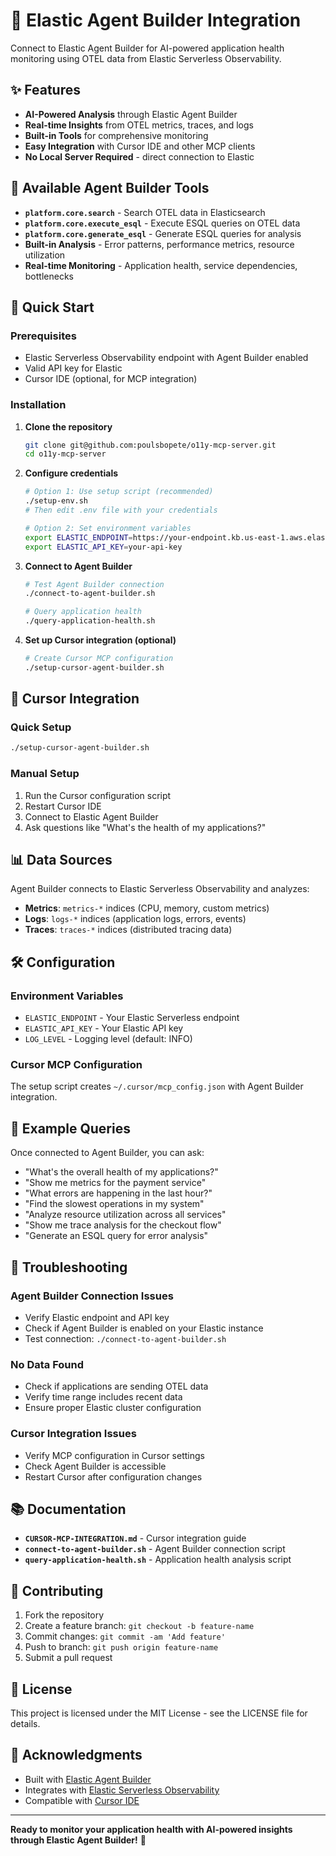 # 🤖 Elastic Agent Builder Integration

Connect to Elastic Agent Builder for AI-powered application health monitoring using OTEL data from Elastic Serverless Observability.

## ✨ Features

- **AI-Powered Analysis** through Elastic Agent Builder
- **Real-time Insights** from OTEL metrics, traces, and logs
- **Built-in Tools** for comprehensive monitoring
- **Easy Integration** with Cursor IDE and other MCP clients
- **No Local Server Required** - direct connection to Elastic

## 🎯 Available Agent Builder Tools

- **`platform.core.search`** - Search OTEL data in Elasticsearch
- **`platform.core.execute_esql`** - Execute ESQL queries on OTEL data
- **`platform.core.generate_esql`** - Generate ESQL queries for analysis
- **Built-in Analysis** - Error patterns, performance metrics, resource utilization
- **Real-time Monitoring** - Application health, service dependencies, bottlenecks

## 🚀 Quick Start

### Prerequisites
- Elastic Serverless Observability endpoint with Agent Builder enabled
- Valid API key for Elastic
- Cursor IDE (optional, for MCP integration)

### Installation

1. **Clone the repository**
   ```bash
   git clone git@github.com:poulsbopete/o11y-mcp-server.git
   cd o11y-mcp-server
   ```

2. **Configure credentials**
   ```bash
   # Option 1: Use setup script (recommended)
   ./setup-env.sh
   # Then edit .env file with your credentials
   
   # Option 2: Set environment variables
   export ELASTIC_ENDPOINT=https://your-endpoint.kb.us-east-1.aws.elastic.cloud
   export ELASTIC_API_KEY=your-api-key
   ```

3. **Connect to Agent Builder**
   ```bash
   # Test Agent Builder connection
   ./connect-to-agent-builder.sh
   
   # Query application health
   ./query-application-health.sh
   ```

4. **Set up Cursor integration (optional)**
   ```bash
   # Create Cursor MCP configuration
   ./setup-cursor-agent-builder.sh
   ```

## 🔗 Cursor Integration

### Quick Setup
```bash
./setup-cursor-agent-builder.sh
```

### Manual Setup
1. Run the Cursor configuration script
2. Restart Cursor IDE
3. Connect to Elastic Agent Builder
4. Ask questions like "What's the health of my applications?"

## 📊 Data Sources

Agent Builder connects to Elastic Serverless Observability and analyzes:
- **Metrics**: `metrics-*` indices (CPU, memory, custom metrics)
- **Logs**: `logs-*` indices (application logs, errors, events)
- **Traces**: `traces-*` indices (distributed tracing data)

## 🛠️ Configuration

### Environment Variables
- `ELASTIC_ENDPOINT` - Your Elastic Serverless endpoint
- `ELASTIC_API_KEY` - Your Elastic API key
- `LOG_LEVEL` - Logging level (default: INFO)

### Cursor MCP Configuration
The setup script creates `~/.cursor/mcp_config.json` with Agent Builder integration.

## 📝 Example Queries

Once connected to Agent Builder, you can ask:

- "What's the overall health of my applications?"
- "Show me metrics for the payment service"
- "What errors are happening in the last hour?"
- "Find the slowest operations in my system"
- "Analyze resource utilization across all services"
- "Show me trace analysis for the checkout flow"
- "Generate an ESQL query for error analysis"

## 🔧 Troubleshooting

### Agent Builder Connection Issues
- Verify Elastic endpoint and API key
- Check if Agent Builder is enabled on your Elastic instance
- Test connection: `./connect-to-agent-builder.sh`

### No Data Found
- Check if applications are sending OTEL data
- Verify time range includes recent data
- Ensure proper Elastic cluster configuration

### Cursor Integration Issues
- Verify MCP configuration in Cursor settings
- Check Agent Builder is accessible
- Restart Cursor after configuration changes

## 📚 Documentation

- **`CURSOR-MCP-INTEGRATION.md`** - Cursor integration guide
- **`connect-to-agent-builder.sh`** - Agent Builder connection script
- **`query-application-health.sh`** - Application health analysis script

## 🤝 Contributing

1. Fork the repository
2. Create a feature branch: `git checkout -b feature-name`
3. Commit changes: `git commit -am 'Add feature'`
4. Push to branch: `git push origin feature-name`
5. Submit a pull request

## 📄 License

This project is licensed under the MIT License - see the LICENSE file for details.

## 🙏 Acknowledgments

- Built with [Elastic Agent Builder](https://www.elastic.co/guide/en/elasticsearch/reference/current/agent-builder.html)
- Integrates with [Elastic Serverless Observability](https://www.elastic.co/cloud/serverless)
- Compatible with [Cursor IDE](https://cursor.sh/)

---

**Ready to monitor your application health with AI-powered insights through Elastic Agent Builder!** 🎉